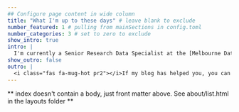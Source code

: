 ```yaml
---
## Configure page content in wide column
title: "What I'm up to these days" # leave blank to exclude
number_featured: 1 # pulling from mainSections in config.toml
number_categories: 3 # set to zero to exclude
show_intro: true
intro: |
  I'm currently a Senior Research Data Specialist at the [Melbourne Data Analytics Platform](https://mdap.unimelb.edu.au/), at The University of Melbourne, where I use my broad experience to collaborate with researchers across all domains.
show_outro: false
outro: |
  <i class="fas fa-mug-hot pr2"></i>If my blog has helped you, you can [buy me a coffee](https://ko-fi.com/)!
---
```


** index doesn't contain a body, just front matter above.
See about/list.html in the layouts folder **
